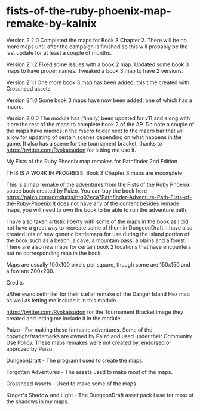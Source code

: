 # fists-of-the-ruby-phoenix-map-remake-by-kalnix
Version 2.2.0 Completed the maps for Book 3 Chapter 2. There will be no more maps until after the campaign is finished so this will probably be the last update for at least a couple of months.

Version 2.1.2 Fixed some issues with a book 2 map. Updated some book 3 maps to have proper names. Tweaked a book 3 map to have 2 versions.

Version 2.1.1 One more book 3 map has been added, this time created with Crosshead assets

Version 2.1.0 Some book 3 maps have now been added, one of which has a macro.

Version 2.0.0 The module has (finally) been updated for v11 and along with it are the rest of the maps to complete book 2 of the AP. Do note a couple of the maps have macros in the macro folder next to the macro bar that will allow for updating of certain scenes depending on what happens in the game. It also has a scene for the tournament bracket, thanks to https://twitter.com/Ryokatsudon for letting me use it.

My Fists of the Ruby Phoenix map remakes for Pathfinder 2nd Edition

THIS IS A WORK IN PROGRESS. Book 3 Chapter 3 maps are incomplete

This is a map remake of the adventures from the Fists of the Ruby Phoenix souce book created by Paizo. You can buy the book here https://paizo.com/products/btq02eca?Pathfinder-Adventure-Path-Fists-of-the-Ruby-Phoenix It does not have any of the content besides remade maps, you will need to own the book to be able to run the adventure path.

I have also taken artistic liberty with some of the maps in the book as I did not have a great way to recreate some of them in DungeonDraft. I have also created lots of new generic battlemaps for use during the island portion of the book such as a beach, a cave, a mountain pass, a plains and a forest. There are also new maps for certain book 2 locations that have encounters but no corresponding map in the book.

Maps are usually 100x100 pixels per square, though some are 150x150 and a few are 200x200.

Credits

u/thenewnoisethriller for their stellar remake of the Danger Island Hex map as well as letting me include it in this module.

https://twitter.com/Ryokatsudon for the Tournament Bracket image they created and letting me include it in the module.

Paizo - For making these fantastic adventures. Some of the copyright/trademarks are owned by Paizo and used under their Community Use Policy. These maps remakes were not created by, endorsed or approved by Paizo.

DungeonDraft - The program I used to create the maps.

Forgotten Adventures - The assets used to make most of the maps.

Crosshead Assets - Used to make some of the maps.

Krager's Shadow and Light - The DungeonDraft asset pack I use for most of the shadows in my maps.
